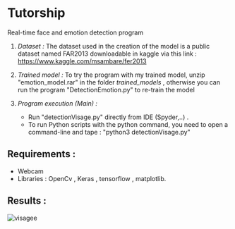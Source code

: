 # Tutorship
Real-time face and emotion detection program
  1. *Dataset :*
      The dataset used in the creation of the model is a public dataset named FAR2013 downloadable in kaggle via this link : https://www.kaggle.com/msambare/fer2013
    
  2. *Trained model :*
      To try the program with my trained model, unzip "emotion_model.rar" in the folder *trained_models* , otherwise you can run the program "DetectionEmotion.py" to re-train the model
   
  4. *Program execution (Main) :*
     - Run "detectionVisage.py" directly from IDE (Spyder,..) .
     - To run Python scripts with the python command, you need to open a command-line and tape : 
           "python3 detectionVisage.py"
     
    
  
   ## Requirements :
   - Webcam 
   - Libraries : OpenCv , Keras , tensorflow , matplotlib.
  
   ## Results :
   
![visagee](https://user-images.githubusercontent.com/51344270/151670037-78161b13-ca56-4a77-8d68-817c2b52633b.JPG)
